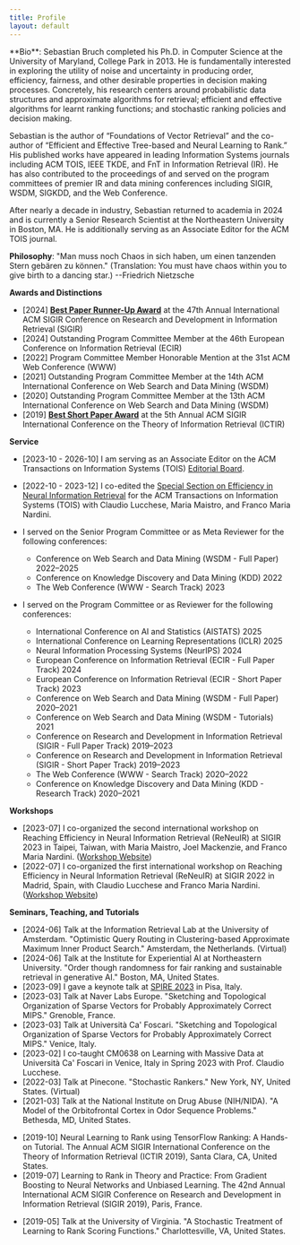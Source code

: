 ```yaml
---
title: Profile
layout: default
---
```


<div class="callout-orange" markdown="1">
<div class="with-margin" markdown="1">
**Bio**: Sebastian Bruch completed his Ph.D. in Computer Science at the University of Maryland, College Park in 2013.
He is fundamentally interested in exploring the utility of noise and uncertainty in producing order, efficiency, fairness,
and other desirable properties in decision making processes. Concretely, his research centers around probabilistic
data structures and approximate algorithms for retrieval; efficient and effective algorithms for learnt ranking functions;
and stochastic ranking policies and decision making.

Sebastian is the author of “Foundations of Vector Retrieval” and the co-author of
“Efficient and Effective Tree-based and Neural Learning to Rank.”
His published works have appeared in leading Information Systems journals including
ACM TOIS, IEEE TKDE, and FnT in Information Retrieval (IR). He has also contributed to
the proceedings of and served on the program committees of premier IR and data mining
conferences including SIGIR, WSDM, SIGKDD, and the Web Conference.

After nearly a decade in industry, Sebastian returned to academia in 2024 and is currently
a Senior Research Scientist at the Northeastern University in Boston, MA. He is additionally
serving as an Associate Editor for the ACM TOIS journal.
</div>
</div>

**Philosophy**: "Man muss noch Chaos in sich haben,
um einen tanzenden Stern gebären zu können."
(Translation: You must have chaos within you to give
birth to a dancing star.) --Friedrich Nietzsche

**Awards and Distinctions**
* [2024] **[Best Paper Runner-Up Award](/assets/figures/certificates/2024%20SIGIR%20Best%20Paper%20Award.pdf)** at the 47th Annual International ACM SIGIR
  Conference on Research and Development in Information Retrieval (SIGIR)
* [2024] Outstanding Program Committee Member at the 46th European Conference on 
  Information Retrieval (ECIR)
* [2022] Program Committee Member Honorable Mention at the 31st ACM Web Conference (WWW)
* [2021] Outstanding Program Committee Member at the 14th ACM International
  Conference on Web Search and Data Mining (WSDM)
* [2020] Outstanding Program Committee Member at the 13th ACM
  International Conference on Web Search and Data Mining (WSDM)
* [2019] **[Best Short Paper Award](/assets/figures/certificates/2019%20ICTIR%20Best%20Paper%20Award.pdf)** at the 5th Annual ACM SIGIR International
  Conference on the Theory of Information Retrieval (ICTIR)


**Service**

+ [2023-10 - 2026-10] I am serving as an Associate Editor on the ACM Transactions
on Information Systems (TOIS) [Editorial Board](https://dl.acm.org/journal/tois/editorial-board).
+ [2022-10 - 2023-12] I co-edited the
[Special Section on Efficiency in Neural Information Retrieval](https://dl.acm.org/toc/tois/2024/42/5)
for the ACM Transactions on Information Systems (TOIS) with Claudio Lucchese, Maria Maistro, and Franco Maria Nardini.
+ I served on the Senior Program Committee or as Meta Reviewer for the following conferences:
  + Conference on Web Search and Data Mining (WSDM - Full Paper) 2022–2025
  + Conference on Knowledge Discovery and Data Mining (KDD) 2022
  + The Web Conference (WWW - Search Track) 2023

+ I served on the Program Committee or as Reviewer for the following conferences:
  + International Conference on AI and Statistics (AISTATS) 2025
  + International Conference on Learning Representations (ICLR) 2025
  + Neural Information Processing Systems (NeurIPS) 2024
  + European Conference on Information Retrieval (ECIR - Full Paper Track)
    2024
  + European Conference on Information Retrieval (ECIR - Short Paper Track)
    2023
  + Conference on Web Search and Data Mining (WSDM - Full Paper) 2020–2021
  + Conference on Web Search and Data Mining (WSDM - Tutorials) 2021
  + Conference on Research and Development in Information Retrieval (SIGIR -
    Full Paper Track) 2019–2023
  + Conference on Research and Development in Information Retrieval (SIGIR -
    Short Paper Track) 2019–2023
  + The Web Conference (WWW - Search Track) 2020–2022
  + Conference on Knowledge Discovery and Data Mining (KDD - Research Track)
    2020–2021

**Workshops**

+ [2023-07] I co-organized the second international workshop on Reaching Efficiency in Neural Information Retrieval
  (ReNeuIR) at SIGIR 2023 in Taipei, Taiwan, with Maria Maistro, Joel Mackenzie, and Franco Maria Nardini. ([Workshop Website](https://reneuir.org/))
+ [2022-07] I co-organized the first international workshop on Reaching Efficiency in Neural Information Retrieval (ReNeuIR)
  at SIGIR 2022 in Madrid, Spain, with Claudio Lucchese and Franco Maria Nardini. ([Workshop Website](https://reneuir.org/))

**Seminars, Teaching, and Tutorials**

+ [2024-06] Talk at the Information Retrieval Lab at the University of Amsterdam.
  "Optimistic Query Routing in Clustering-based Approximate Maximum Inner Product Search."
  Amsterdam, the Netherlands. (Virtual)
+ [2024-06] Talk at the Institute for Experiential AI at Northeastern University.
  "Order though randomness for fair ranking and sustainable retrieval in generative AI."
  Boston, MA, United States.
+ [2023-09] I gave a keynote talk at [SPIRE 2023](http://spire2023.isti.cnr.it/keynote-speakers/) in Pisa, Italy.
+ [2023-03] Talk at Naver Labs Europe.
  "Sketching and Topological Organization of Sparse Vectors for Probably Approximately Correct MIPS."
  Grenoble, France.
+ [2023-03] Talk at Università Ca' Foscari.
  "Sketching and Topological Organization of Sparse Vectors for Probably Approximately Correct MIPS."
  Venice, Italy.
+ [2023-02] I co-taught CM0638 on Learning with Massive Data at Università Ca' Foscari in Venice,
  Italy in Spring 2023 with Prof. Claudio Lucchese.
+ [2022-03] Talk at Pinecone. "Stochastic Rankers." New York, NY, United States. (Virtual)
+ [2021-03] Talk at the National Institute on Drug Abuse (NIH/NIDA).
  "A Model of the Orbitofrontal Cortex in Odor Sequence Problems." Bethesda, MD, United States.
* [2019-10] Neural Learning to Rank using TensorFlow Ranking: A Hands-on Tutorial.
  The Annual ACM SIGIR International Conference on the Theory of Information Retrieval
  (ICTIR 2019), Santa Clara, CA, United States.
* [2019-07] Learning to Rank in Theory and Practice: From Gradient Boosting to Neural Networks
  and Unbiased Learning. The 42nd Annual International ACM SIGIR Conference on Research and
  Development in Information Retrieval (SIGIR 2019), Paris, France.
+ [2019-05] Talk at the University of Virginia.
  "A Stochastic Treatment of Learning to Rank Scoring Functions."
  Charlottesville, VA, United States.
